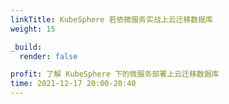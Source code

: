 ```yaml
---
linkTitle: KubeSphere 若依微服务实战上云迁移数据库
weight: 15

_build:
  render: false

profit: 了解 KubeSphere 下的微服务部署上云迁移数据库
time: 2021-12-17 20:00-20:40
---
```


